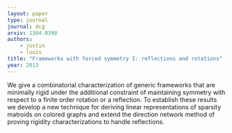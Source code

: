 ```yaml
---
layout: paper
type: journal
journal: dcg
arxiv: 1304.0398
authors:
    - justin
    - louis
title: "Frameworks with forced symmetry I: reflections and rotations"
year: 2013
---
```


We give a combinatorial characterization of generic frameworks that are minimally rigid
under the additional constraint of maintaining symmetry with respect to a finite order
rotation or a reflection. To establish these results we develop a new technique for
deriving linear representations of sparsity matroids on colored graphs and extend the
direction network method of proving rigidity characterizations to handle reflections.
